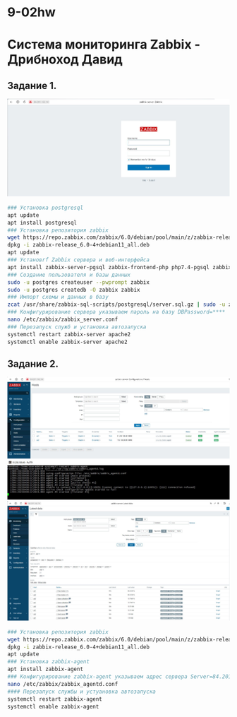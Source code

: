 # 9-02hw
# Система мониторинга Zabbix - Дрибноход Давид

## Задание 1.
![Скриншот 1](https://github.com/DrDavidN/9-02hw/blob/main/z1img/9-02z1_1.JPG)
```bash
### Установка postgresql
apt update
apt install postgresql
### Установка репозитория zabbix
wget https://repo.zabbix.com/zabbix/6.0/debian/pool/main/z/zabbix-release/zabbix-release_6.0-4+debian11_all.deb
dpkg -i zabbix-release_6.0-4+debian11_all.deb
apt update
### Установrf Zabbix сервера и веб-интерфейса
apt install zabbix-server-pgsql zabbix-frontend-php php7.4-pgsql zabbix-apache-conf zabbix-sql-scripts
### Создание пользователя и базы данных
sudo -u postgres createuser --pwprompt zabbix
sudo -u postgres createdb -O zabbix zabbix
### Импорт схемы и данных в базу
zcat /usr/share/zabbix-sql-scripts/postgresql/server.sql.gz | sudo -u zabbix psql zabbix
### Конфигурирование сервера указываем пароль на базу DBPassword=****
nano /etc/zabbix/zabbix_server.conf
### Перезапуск служб и установка автозапуска
systemctl restart zabbix-server apache2
systemctl enable zabbix-server apache2
```

## Задание 2.
![Скриншот 1](https://github.com/DrDavidN/9-02hw/blob/main/z2img/9-02z2_1.JPG)
![Скриншот 1](https://github.com/DrDavidN/9-02hw/blob/main/z2img/9-02z2_2.JPG)
![Скриншот 1](https://github.com/DrDavidN/9-02hw/blob/main/z2img/9-02z2_3.JPG)
```bash
### Установка репозитория zabbix
wget https://repo.zabbix.com/zabbix/6.0/debian/pool/main/z/zabbix-release/zabbix-release_6.0-4+debian11_all.deb
dpkg -i zabbix-release_6.0-4+debian11_all.deb
apt update
### Установка zabbix-agent
apt install zabbix-agent
### Конфигурирование zabbix-agent указываем адрес сервера Server=84.201.162.14
nano /etc/zabbix/zabbix_agentd.conf
#### Перезапуск службы и устуановка автозапуска
systemctl restart zabbix-agent
systemctl enable zabbix-agent
```

